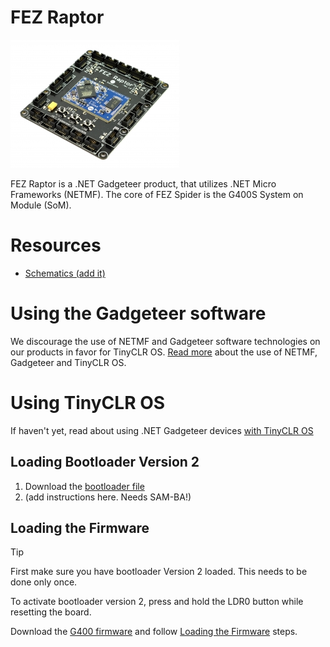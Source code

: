 # FEZ Raptor

![FEZ Raptor](images/fez_raptor.jpg)

FEZ Raptor is a .NET Gadgeteer product, that utilizes .NET Micro Frameworks (NETMF). The core of FEZ Spider is the G400S System on Module (SoM).

# Resources
* [Schematics (add it)]()

# Using the Gadgeteer software
We discourage the use of NETMF and Gadgeteer software technologies on our products in favor for TinyCLR OS. [Read more](intro.md) about the use of NETMF, Gadgeteer and TinyCLR OS.

# Using TinyCLR OS
If haven't yet, read about using .NET Gadgeteer devices [with TinyCLR OS](intro.md#with-tinyclr-os)

## Loading Bootloader Version 2
1. Download the [bootloader file](../../loaders/bootloader.md#g400)
2. (add instructions here. Needs SAM-BA!)

## Loading the Firmware

> [!Tip]
> First make sure you have bootloader Version 2 loaded. This needs to be done only once.

To activate bootloader version 2, press and hold the LDR0 button while resetting the board.

Download the [G400 firmware](../../../tinyclr/downloads.md#g400) and follow [Loading the Firmware](../../loaders/bootloader.md#loading-the-firmware) steps.

